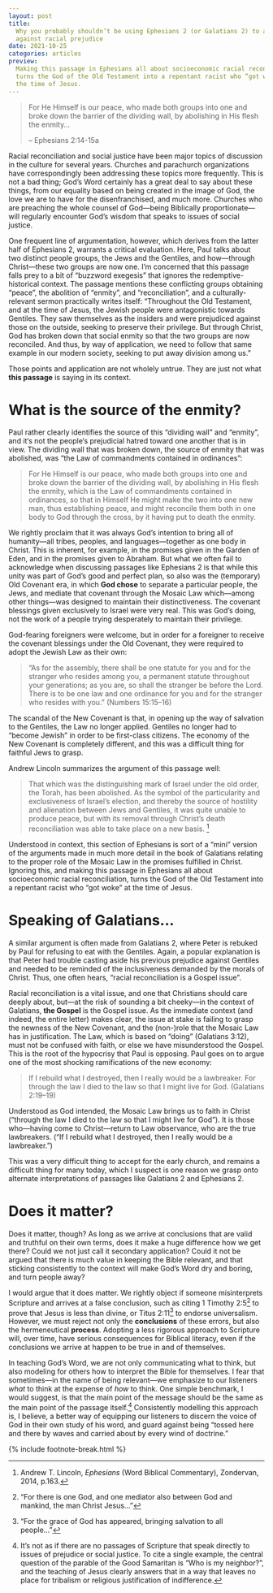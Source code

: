 ```yaml
---
layout: post
title:
  Why you probably shouldn’t be using Ephesians 2 (or Galatians 2) to argue
  against racial prejudice
date: 2021-10-25
categories: articles
preview:
  Making this passage in Ephesians all about socioeconomic racial reconciliation
  turns the God of the Old Testament into a repentant racist who “got woke” at
  the time of Jesus.
---
```


> For He Himself is our peace, who made both groups into one and broke down the
> barrier of the dividing wall, by abolishing in His flesh the enmity…
>
> – Ephesians 2:14-15a

Racial reconciliation and social justice have been major topics of discussion in
the culture for several years. Churches and parachurch organizations have
correspondingly been addressing these topics more frequently. This is not a bad
thing; God’s Word certainly has a great deal to say about these things, from our
equality based on being created in the image of God, the love we are to have for
the disenfranchised, and much more. Churches who are preaching the whole counsel
of God—being Biblically proportionate—will regularly encounter God’s wisdom that
speaks to issues of social justice.

One frequent line of argumentation, however, which derives from the latter half
of Ephesians 2, warrants a critical evaluation. Here, Paul talks about two
distinct people groups, the Jews and the Gentiles, and how—through Christ—these
two groups are now one. I’m concerned that this passage falls prey to a bit of
“buzzword exegesis” that ignores the redemptive-historical context. The passage
mentions these conflicting groups obtaining “peace”, the abolition of “enmity”,
and “reconciliation”, and a culturally-relevant sermon practically writes
itself: “Throughout the Old Testament, and at the time of Jesus, the Jewish
people were antagonistic towards Gentiles. They saw themselves as the insiders
and were prejudiced against those on the outside, seeking to preserve their
privilege. But through Christ, God has broken down that social enmity so that
the two groups are now reconciled. And thus, by way of application, we need to
follow that same example in our modern society, seeking to put away division
among us.”

Those points and application are not wholely untrue. They are just not what
**this passage** is saying in its context.

# What is the source of the enmity?

Paul rather clearly identifies the source of this “dividing wall” and “enmity”,
and it‘s not the people‘s prejudicial hatred toward one another that is in view.
The dividing wall that was broken down, the source of enmity that was abolished,
was “the Law of commandments contained in ordinances”:

> For He Himself is our peace, who made both groups into one and broke down the
> barrier of the dividing wall, by abolishing in His flesh the enmity, which is
> the Law of commandments contained in ordinances, so that in Himself He might
> make the two into one new man, thus establishing peace, and might reconcile
> them both in one body to God through the cross, by it having put to death the
> enmity.

We rightly proclaim that it was always God’s intention to bring all of
humanity—all tribes, peoples, and languages—together as one body in Christ. This
is inherent, for example, in the promises given in the Garden of Eden, and in
the promises given to Abraham. But what we often fail to acknowledge when
discussing passages like Ephesians 2 is that while this unity was part of God’s
good and perfect plan, so also was the (temporary) Old Covenant era, in which
**God chose** to separate a particular people, the Jews, and mediate that
covenant through the Mosaic Law which—among other things—was designed to
maintain their distinctiveness. The covenant blessings given exclusively to
Israel were very real. This was God’s doing, not the work of a people trying
desperately to maintain their privilege.

God-fearing foreigners were welcome, but in order for a foreigner to receive the
covenant blessings under the Old Covenant, they were required to adopt the
Jewish Law as their own:

> “As for the assembly, there shall be one statute for you and for the stranger
> who resides among you, a permanent statute throughout your generations; as you
> are, so shall the stranger be before the Lord. There is to be one law and one
> ordinance for you and for the stranger who resides with you.” (Numbers
> 15:15–16)

The scandal of the New Covenant is that, in opening up the way of salvation to
the Gentiles, the Law no longer applied. Gentiles no longer had to “become
Jewish” in order to be first-class citizens. The economy of the New Covenant is
completely different, and this was a difficult thing for faithful Jews to grasp.

Andrew Lincoln summarizes the argument of this passage well:

> That which was the distinguishing mark of Israel under the old order, the
> Torah, has been abolished. As the symbol of the particularity and
> exclusiveness of Israel’s election, and thereby the source of hostility and
> alienation between Jews and Gentiles, it was quite unable to produce peace,
> but with its removal through Christ’s death reconciliation was able to take
> place on a new basis. [^1]

Understood in context, this section of Ephesians is sort of a “mini” version of
the arguments made in much more detail in the book of Galatians relating to the
proper role of the Mosaic Law in the promises fulfilled in Christ. Ignoring
this, and making this passage in Ephesians all about socioeconomic racial
reconciliation, turns the God of the Old Testament into a repentant racist who
“got woke” at the time of Jesus.

# Speaking of Galatians...

A similar argument is often made from Galatians 2, where Peter is rebuked by
Paul for refusing to eat with the Gentiles. Again, a popular explanation is that
Peter had trouble casting aside his previous prejudice against Gentiles and
needed to be reminded of the inclusiveness demanded by the morals of Christ.
Thus, one often hears, “racial reconciliation is a Gospel issue”.

Racial reconciliation is a vital issue, and one that Christians should care
deeply about, but—at the risk of sounding a bit cheeky—in the context of
Galatians, **the Gospel** is the Gospel issue. As the immediate context (and
indeed, the entire letter) makes clear, the issue at stake is failing to grasp
the newness of the New Covenant, and the (non-)role that the Mosaic Law has in
justification. The Law, which is based on “doing” (Galatians 3:12), must not be
confused with faith, or else we have misunderstood the Gospel. This is the root
of the hypocrisy that Paul is opposing. Paul goes on to argue one of the most
shocking ramifications of the new economy:

> If I rebuild what I destroyed, then I really would be a lawbreaker. For
> through the law I died to the law so that I might live for God. (Galatians
> 2:19–19)

Understood as God intended, the Mosaic Law brings us to faith in Christ
(“through the law I died to the law so that I might live for God”). It is those
who—having come to Christ—return to Law observance, who are the true
lawbreakers. (“If I rebuild what I destroyed, then I really would be a
lawbreaker.”)

This was a very difficult thing to accept for the early church, and remains a
difficult thing for many today, which I suspect is one reason we grasp onto
alternate interpretations of passages like Galatians 2 and Ephesians 2.

# Does it matter?

Does it matter, though? As long as we arrive at conclusions that are valid and
truthful on their own terms, does it make a huge difference how we get there?
Could we not just call it secondary application? Could it not be argued that
there is much value in keeping the Bible relevant, and that sticking
consistently to the context will make God’s Word dry and boring, and turn people
away?

I would argue that it does matter. We rightly object if someone misinterprets
Scripture and arrives at a false conclusion, such as citing 1 Timothy 2:5[^2] to
prove that Jesus is less than divine, or Titus 2:11[^3] to endorse universalism.
However, we must reject not only the **conclusions** of these errors, but also
the hermeneutical **process**. Adopting a less rigorous approach to Scripture
will, over time, have serious consequences for Biblical literacy, even if the
conclusions we arrive at happen to be true in and of themselves.

In teaching God’s Word, we are not only communicating what to think, but also
modeling for others how to interpret the Bible for themselves. I fear that
sometimes—in the name of being relevant—we emphasize to our listeners _what_ to
think at the expense of _how_ to think. One simple benchmark, I would suggest,
is that the main point of the message should be the same as the main point of
the passage itself.[^4] Consistently modelling this approach is, I believe, a
better way of equipping our listeners to discern the voice of God in their own
study of his word, and guard against being “tossed here and there by waves and
carried about by every wind of doctrine.”

{% include footnote-break.html %}

[^1]:
    Andrew T. Lincoln, _Ephesians_ (Word Biblical Commentary), Zondervan, 2014,
    p.163.

[^2]:
    “For there is one God, and one mediator also between God and mankind, the
    man Christ Jesus...”

[^3]: “For the grace of God has appeared, bringing salvation to all people...”
[^4]:
    It’s not as if there are no passages of Scripture that speak directly to
    issues of prejudice or social justice. To cite a single example, the central
    question of the parable of the Good Samaritan is “Who is my neighbor?”, and
    the teaching of Jesus clearly answers that in a way that leaves no place for
    tribalism or religious justification of indifference.
